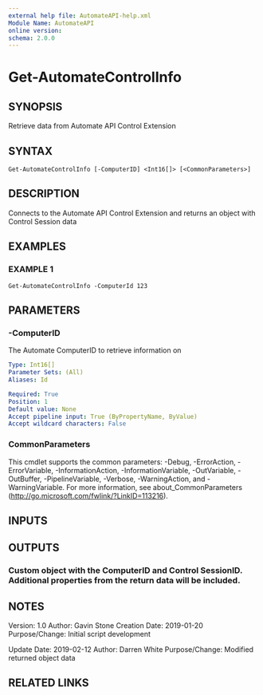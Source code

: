 ```yaml
---
external help file: AutomateAPI-help.xml
Module Name: AutomateAPI
online version:
schema: 2.0.0
---
```


# Get-AutomateControlInfo

## SYNOPSIS
Retrieve data from Automate API Control Extension

## SYNTAX

```
Get-AutomateControlInfo [-ComputerID] <Int16[]> [<CommonParameters>]
```

## DESCRIPTION
Connects to the Automate API Control Extension and returns an object with Control Session data

## EXAMPLES

### EXAMPLE 1
```
Get-AutomateControlInfo -ComputerId 123
```

## PARAMETERS

### -ComputerID
The Automate ComputerID to retrieve information on

```yaml
Type: Int16[]
Parameter Sets: (All)
Aliases: Id

Required: True
Position: 1
Default value: None
Accept pipeline input: True (ByPropertyName, ByValue)
Accept wildcard characters: False
```

### CommonParameters
This cmdlet supports the common parameters: -Debug, -ErrorAction, -ErrorVariable, -InformationAction, -InformationVariable, -OutVariable, -OutBuffer, -PipelineVariable, -Verbose, -WarningAction, and -WarningVariable.
For more information, see about_CommonParameters (http://go.microsoft.com/fwlink/?LinkID=113216).

## INPUTS

## OUTPUTS

### Custom object with the ComputerID and Control SessionID. Additional properties from the return data will be included.
## NOTES
Version:        1.0
Author:         Gavin Stone
Creation Date:  2019-01-20
Purpose/Change: Initial script development

Update Date:    2019-02-12
Author:         Darren White
Purpose/Change: Modified returned object data

## RELATED LINKS
